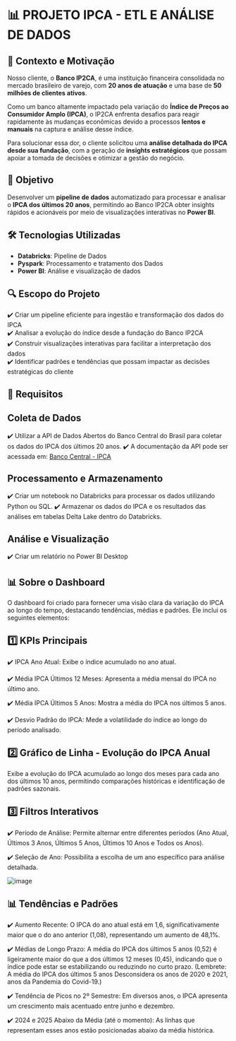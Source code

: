 # 📊 PROJETO IPCA - ETL E ANÁLISE DE DADOS  

## 📌 Contexto e Motivação  

Nosso cliente, o **Banco IP2CA**, é uma instituição financeira consolidada no mercado brasileiro de varejo, com **20 anos de atuação** e uma base de **50 milhões de clientes ativos**.  

Como um banco altamente impactado pela variação do **Índice de Preços ao Consumidor Amplo (IPCA)**, o IP2CA enfrenta desafios para reagir rapidamente às mudanças econômicas devido a processos **lentos e manuais** na captura e análise desse índice.  

Para solucionar essa dor, o cliente solicitou uma **análise detalhada do IPCA desde sua fundação**, com a geração de **insights estratégicos** que possam apoiar a tomada de decisões e otimizar a gestão do negócio.  

## 🎯 Objetivo  

Desenvolver um **pipeline de dados** automatizado para processar e analisar o **IPCA dos últimos 20 anos**, permitindo ao Banco IP2CA obter insights rápidos e acionáveis por meio de visualizações interativas no **Power BI**.  

## 🛠️ Tecnologias Utilizadas  

- **Databricks**: Pipeline de Dados
- **Pyspark**: Processamento e tratamento dos Dados
- **Power BI**: Análise e visualização de dados  

## 🔍 Escopo do Projeto  

✔️ Criar um pipeline eficiente para ingestão e transformação dos dados do IPCA  
✔️ Analisar a evolução do índice desde a fundação do Banco IP2CA  
✔️ Construir visualizações interativas para facilitar a interpretação dos dados  
✔️ Identificar padrões e tendências que possam impactar as decisões estratégicas do cliente  

## 📌 Requisitos

## Coleta de Dados

   ✔️ Utilizar a API de Dados Abertos do Banco Central do Brasil para coletar os dados do IPCA dos últimos 20 anos.
   ✔️ A documentação da API pode ser acessada em: [Banco Central - IPCA](https://dadosabertos.bcb.gov.br/dataset/10844-indice-de-precos-ao-consumidor-amplo-ipca---servicos/resource/c0980df7-ad92-47af-b71c-790825f4710a)
  
## Processamento e Armazenamento

  ✔️ Criar um notebook no Databricks para processar os dados utilizando Python ou SQL.
  ✔️ Armazenar os dados do IPCA e os resultados das análises em tabelas Delta Lake dentro do Databricks.
  
## Análise e Visualização

  ✔️ Criar um relatório no Power BI Desktop


## 📊 Sobre o Dashboard

   O dashboard foi criado para fornecer uma visão clara da variação do IPCA ao longo do tempo, destacando tendências, médias e padrões. Ele inclui os seguintes elementos:

## 1️⃣ KPIs Principais

✔️ IPCA Ano Atual: Exibe o índice acumulado no ano atual.
   
✔️ Média IPCA Últimos 12 Meses: Apresenta a média mensal do IPCA no último ano.
   
✔️ Média IPCA Últimos 5 Anos: Mostra a média do IPCA nos últimos 5 anos.
   
✔️ Desvio Padrão do IPCA: Mede a volatilidade do índice ao longo do período analisado.

## 2️⃣ Gráfico de Linha - Evolução do IPCA Anual

   Exibe a evolução do IPCA acumulado ao longo dos meses para cada ano dos últimos 10 anos, permitindo comparações históricas e identificação de padrões sazonais.

## 3️⃣ Filtros Interativos

 ✔️ Período de Análise: Permite alternar entre diferentes períodos (Ano Atual, Últimos 3 Anos, Últimos 5 Anos, Últimos 10 Anos e Todos os Anos).
   
 ✔️ Seleção de Ano: Possibilita a escolha de um ano específico para análise detalhada.

![image](https://github.com/user-attachments/assets/c0b18c6f-039b-4cf2-8689-57e1e9573289)

## 📊 Tendências e Padrões

✔️ Aumento Recente: O IPCA do ano atual está em 1,6, significativamente maior que o do ano anterior (1,08), representando um aumento de 48,1%.

✔️ Médias de Longo Prazo: A média do IPCA dos últimos 5 anos (0,52) é ligeiramente maior do que a dos últimos 12 meses (0,45), indicando que o índice pode estar se estabilizando ou reduzindo no curto prazo. (Lembrete:  A média do IPCA dos últimos 5 anos Desconsidera os anos de 2020 e 2021, anos da Pandemia do Covid-19.)

✔️ Tendência de Picos no 2º Semestre: Em diversos anos, o IPCA apresenta um crescimento mais acentuado entre junho e dezembro.

✔️ 2024 e 2025 Abaixo da Média (até o momento): As linhas que representam esses anos estão posicionadas abaixo da média histórica.
